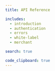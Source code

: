 ```yaml
---
title: API Reference

includes:
  - introduction
  - authentication
  - errors
  - white-label
  - merchant

search: true

code_clipboard: true
---
```

